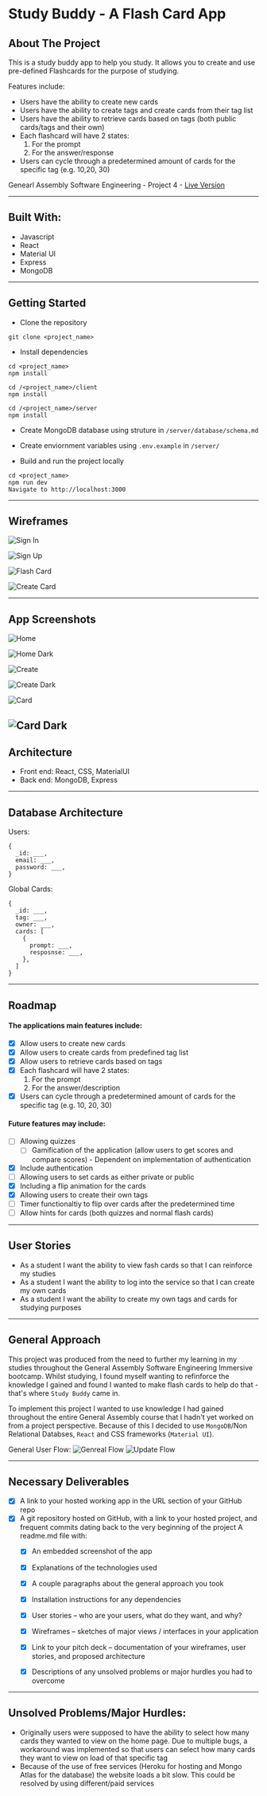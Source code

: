 # Study Buddy - A Flash Card App

## About The Project
This is a study buddy app to help you study. It allows you to create and use pre-defined Flashcards for the purpose of studying.

Features include:
* Users have the ability to create new cards
* Users have the ability to create tags and create cards from their tag list
* Users have the ability to retrieve cards based on tags (both public cards/tags and their own)
* Each flashcard will have 2 states:
  1. For the prompt
  2. For the answer/response
* Users can cycle through a predetermined amount of cards for the specific tag (e.g. 10,20, 30)

Genearl Assembly Software Engineering - Project 4 - [Live Version](https://mysterious-anchorage-83933.herokuapp.com/)

---

## Built With:
  * Javascript
  * React
  * Material UI
  * Express
  * MongoDB

---

## Getting Started
* Clone the repository
```
git clone <project_name>
```

* Install dependencies
```
cd <project_name>
npm install

cd /<project_name>/client
npm install

cd /<project_name>/server
npm install
```
* Create MongoDB database using struture in `/server/database/schema.md`

* Create enviornment variables using `.env.example` in `/server/`

* Build and run the project locally
```
cd <project_name>
npm run dev
Navigate to http://localhost:3000
```


---

## Wireframes

![Sign In](/assets/wireframe_sign-in.png)

![Sign Up](/assets//wireframe_sign-up.png)

![Flash Card](/assets/wireframe_flash-cards.png)

![Create Card](/assets/wireframe_create-card.png)


---
## App Screenshots
![Home](/assets/app_home.png)

![Home Dark](/assets//app_home-dark.png)

![Create](/assets/app_create.png)

![Create Dark](/assets/app_create-dark.png)

![Card](/assets/app_card.png)

![Card Dark](/assets/app_card-dark.png)
---
## Architecture
* Front end: React, CSS, MaterialUI
* Back end: MongoDB, Express

---

## Database Architecture
Users:
```
{
  _id: ___,
  email: ___,
  password: ___,
}
```

Global Cards:
```
{
  _id: ___,
  tag: ___,
  owner: ___,
  cards: [
    {
      prompt: ___,
      resposnse: ___,
    },
  ]
}
```
---

## Roadmap
#### The applications main features include:
- [x] Allow users to create new cards
- [x] Allow users to create cards from predefined tag list
- [x] Allow users to retrieve cards based on tags
- [x] Each flashcard will have 2 states:
  1. For the prompt
  2. For the answer/description
- [x] Users can cycle through a predetermined amount of cards for the specific tag (e.g. 10, 20, 30)

#### Future features may include:
- [ ] Allowing quizzes
  - [ ] Gamification of the application (allow users to get scores and compare scores) - Dependent on implementation of authentication
- [x] Include authentication
- [ ] Allowing users to set cards as either private or public
- [x] Including a flip animation for the cards
- [x] Allowing users to create their own tags
- [ ] Timer functionaltiy to flip over cards after the predetermined time
- [ ] Allow hints for cards (both quizzes and normal flash cards)

---
## User Stories
* As a student I want the ability to view fash cards so that I can reinforce my studies
* As a student I want the ability to log into the service so that I can create my own cards
* As a student I want the ability to create my own tags and cards for studying purposes

---
## General Approach
This project was produced from the need to further my learning in my studies throughout the General Assembly Software Engineering Immersive bootcamp. Whilst studying, I found myself wanting to refinforce the knowledge I gained and found I wanted to make flash cards to help do that - that's where `Study Buddy` came in.

To implement this project I wanted to use knowledge I had gained throughout the entire General Assembly course that I hadn't yet worked on from a project perspective. Because of this I decided to use `MongoDB`/Non Relational Databses, `React` and CSS frameworks (`Material UI`).

General User Flow:
![Genreal Flow](/assets/general-approach_basic-flow.png)
![Update Flow](/assets/general-approach_update-flow.png)


---

## Necessary Deliverables
- [x] A link to your hosted working app in the URL section of your GitHub repo
- [x] A git repository hosted on GitHub, with a link to your hosted project, and frequent commits dating back to the very beginning of the project
A readme.md file with:
  - [x] An embedded screenshot of the app
  - [x] Explanations of the technologies used
  - [x] A couple paragraphs about the general approach you took
  - [x] Installation instructions for any dependencies
  - [x] User stories – who are your users, what do they want, and why?
  - [x] Wireframes – sketches of major views / interfaces in your application
  - [x] Link to your pitch deck – documentation of your wireframes, user stories, and proposed architecture
  - [x] Descriptions of any unsolved problems or major hurdles you had to overcome


---

## Unsolved Problems/Major Hurdles:
* Originally users were supposed to have the ability to select how many cards they wanted to view on the home page. Due to multiple bugs, a workaround was implemented so that users can select how many cards they want to view on load of that specific tag
* Because of the use of free services (Heroku for hosting and Mongo Atlas for the database) the website loads a bit slow. This could be resolved by using different/paid services
